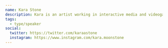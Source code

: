 ```yaml
---
name: Kara Stone
description: Kara is an artist working in interactive media and videogames. She is part of the Different Games Collective and teaches at Alberta University of the Arts.
tags:
  - type/speaker
social:
  twitter: https://twitter.com/karaastone
  instagram: https://www.instagram.com/kara.moonstone
---
```

